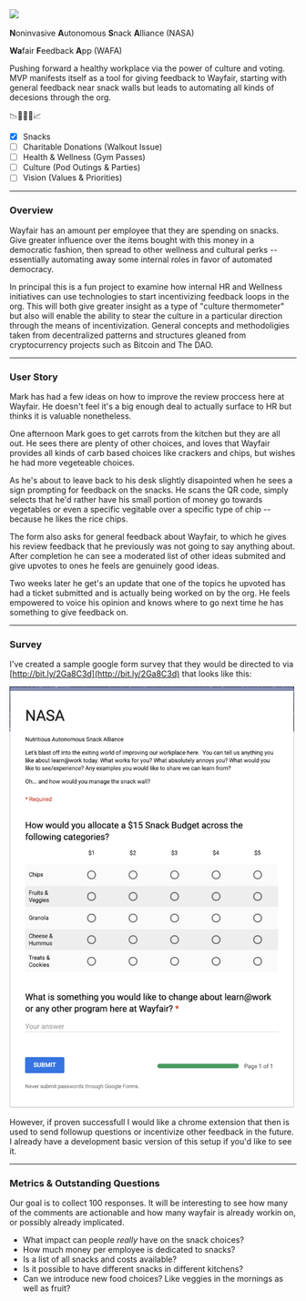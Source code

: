 <img src="https://upload.wikimedia.org/wikipedia/commons/thumb/e/e5/NASA_logo.svg/200px-NASA_logo.svg.png" />

**N**oninvasive **A**utonomous **S**nack **A**lliance (NASA)

**Wa**fair **F**eedback **A**pp (WAFA)


Pushing forward a healthy workplace via the power of culture and voting.  MVP manifests itself as a tool for giving feedback to Wayfair, starting with general feedback near snack walls but leads to automating all kinds of decesions through the org.

📉🙇📣🙇📈

- [x] Snacks
- [ ] Charitable Donations (Walkout Issue)
- [ ] Health & Wellness (Gym Passes)
- [ ] Culture (Pod Outings & Parties)
- [ ] Vision (Values & Priorities)
 
---

### Overview
Wayfair has an amount per employee that they are spending on snacks.  Give greater influence over the items bought with this money in a democratic fashion, then spread to other wellness and cultural perks -- essentially automating away some internal roles in favor of automated democracy.

In principal this is a fun project to examine how internal HR and Wellness initiatives can use technologies to start incentivizing feedback loops in the org.  This will both give greater insight as a type of "culture thermometer" but also will enable the ability to stear the culture in a particular direction through the means of incentivization. General concepts and methodoligies taken from decentralized patterns and structures gleaned from cryptocurrency projects such as Bitcoin and The DAO.

---

### User Story
Mark has had a few ideas on how to improve the review proccess here at Wayfair.  He doesn't feel it's a big enough deal to actually surface to HR but thinks it is valuable nonetheless.

One afternoon Mark goes to get carrots from the kitchen but they are all out.  He sees there are plenty of other choices, and loves that Wayfair provides all kinds of carb based choices like crackers and chips, but wishes he had more vegeteable choices.

As he's about to leave back to his desk slightly disapointed when he sees a sign prompting for feedback on the snacks.  He scans the QR code, simply selects that he'd rather have his small portion of money go towards vegetables or even a specific vegitable over a specific type of chip -- because he likes the rice chips.  

The form also asks for general feedback about Wayfair, to which he gives his review feedback that he previously was not going to say anything about.  After completion he can see a moderated list of other ideas submited and give upvotes to ones he feels are genuinely good ideas.

Two weeks later he get's an update that one of the topics he upvoted has had a ticket submitted and is actually being worked on by the org.  He feels empowered to voice his opinion and knows where to go next time he has something to give feedback on.

---
### Survey
I've created a sample google form survey that they would be directed to via [http://bit.ly/2Ga8C3d](http://bit.ly/2Ga8C3d) that looks like this:

<img src="images/survey-screenshot.png" width="500" />

However, if proven successfull I would like a chrome extension that then is used to send followup questions or incentivize other feedback in the future.  I already have a development basic version of this setup if you'd like to see it.


---
### Metrics & Outstanding Questions
Our goal is to collect 100 responses.  It will be interesting to see how many of the comments are actionable and how many wayfair is already workin on, or possibly already implicated.

- What impact can people *really* have on the snack choices?
- How much money per employee is dedicated to snacks?
- Is a list of all snacks and costs available?
- Is it possible to have different snacks in different kitchens?
- Can we introduce new food choices?  Like veggies in the mornings as well as fruit?









